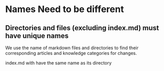 # Names Need to be different

## Directories and files (excluding index.md) must have unique names

We use the name of markdown files and directories to find their corresponding articles and knowledge categories for changes.

index.md with have the same name as its directory
